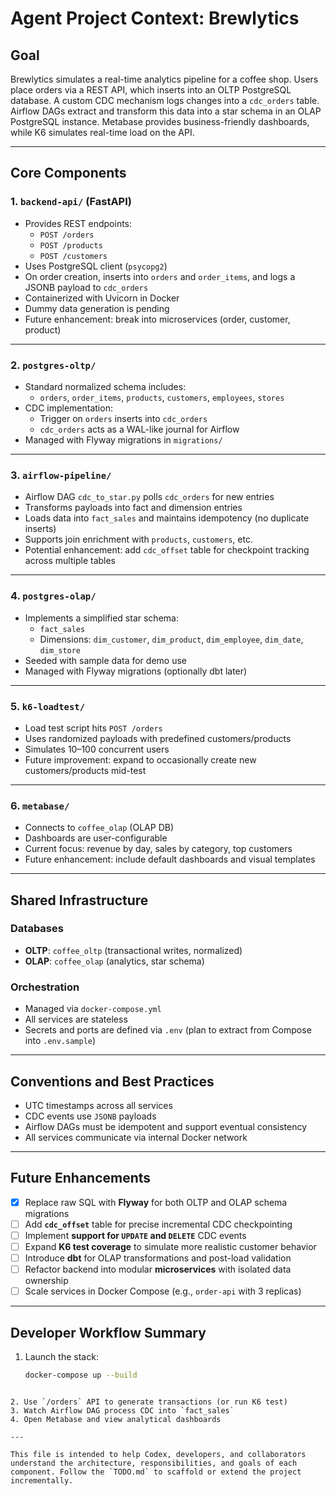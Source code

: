 # Agent Project Context: Brewlytics

## Goal

Brewlytics simulates a real-time analytics pipeline for a coffee shop. Users place orders via a REST API, which inserts into an OLTP PostgreSQL database. A custom CDC mechanism logs changes into a `cdc_orders` table. Airflow DAGs extract and transform this data into a star schema in an OLAP PostgreSQL instance. Metabase provides business-friendly dashboards, while K6 simulates real-time load on the API.

---

## Core Components

### 1. `backend-api/` (FastAPI)
- Provides REST endpoints:
  - `POST /orders`
  - `POST /products`
  - `POST /customers`
- Uses PostgreSQL client (`psycopg2`)
- On order creation, inserts into `orders` and `order_items`, and logs a JSONB payload to `cdc_orders`
- Containerized with Uvicorn in Docker
- Dummy data generation is pending
- Future enhancement: break into microservices (order, customer, product)

---

### 2. `postgres-oltp/`
- Standard normalized schema includes:
  - `orders`, `order_items`, `products`, `customers`, `employees`, `stores`
- CDC implementation:
  - Trigger on `orders` inserts into `cdc_orders`
  - `cdc_orders` acts as a WAL-like journal for Airflow
- Managed with Flyway migrations in `migrations/`

---

### 3. `airflow-pipeline/`
- Airflow DAG `cdc_to_star.py` polls `cdc_orders` for new entries
- Transforms payloads into fact and dimension entries
- Loads data into `fact_sales` and maintains idempotency (no duplicate inserts)
- Supports join enrichment with `products`, `customers`, etc.
- Potential enhancement: add `cdc_offset` table for checkpoint tracking across multiple tables

---

### 4. `postgres-olap/`
- Implements a simplified star schema:
  - `fact_sales`
  - Dimensions: `dim_customer`, `dim_product`, `dim_employee`, `dim_date`, `dim_store`
- Seeded with sample data for demo use
- Managed with Flyway migrations (optionally dbt later)

---

### 5. `k6-loadtest/`
- Load test script hits `POST /orders`
- Uses randomized payloads with predefined customers/products
- Simulates 10–100 concurrent users
- Future improvement: expand to occasionally create new customers/products mid-test

---

### 6. `metabase/`
- Connects to `coffee_olap` (OLAP DB)
- Dashboards are user-configurable
- Current focus: revenue by day, sales by category, top customers
- Future enhancement: include default dashboards and visual templates

---

## Shared Infrastructure

### Databases
- **OLTP**: `coffee_oltp` (transactional writes, normalized)
- **OLAP**: `coffee_olap` (analytics, star schema)

### Orchestration
- Managed via `docker-compose.yml`
- All services are stateless
- Secrets and ports are defined via `.env` (plan to extract from Compose into `.env.sample`)

---

## Conventions and Best Practices

- UTC timestamps across all services
- CDC events use `JSONB` payloads
- Airflow DAGs must be idempotent and support eventual consistency
- All services communicate via internal Docker network

---

## Future Enhancements

- [x] Replace raw SQL with **Flyway** for both OLTP and OLAP schema migrations
- [ ] Add **`cdc_offset`** table for precise incremental CDC checkpointing
- [ ] Implement **support for `UPDATE` and `DELETE`** CDC events
- [ ] Expand **K6 test coverage** to simulate more realistic customer behavior
- [ ] Introduce **dbt** for OLAP transformations and post-load validation
- [ ] Refactor backend into modular **microservices** with isolated data ownership
- [ ] Scale services in Docker Compose (e.g., `order-api` with 3 replicas)

---

## Developer Workflow Summary

1. Launch the stack:
   ```bash
   docker-compose up --build
````

2. Use `/orders` API to generate transactions (or run K6 test)
3. Watch Airflow DAG process CDC into `fact_sales`
4. Open Metabase and view analytical dashboards

---

This file is intended to help Codex, developers, and collaborators understand the architecture, responsibilities, and goals of each component. Follow the `TODO.md` to scaffold or extend the project incrementally.
